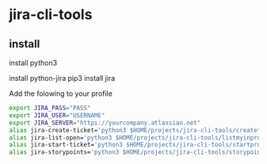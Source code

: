 # jira-cli-tools

## install
install python3

install python-jira
pip3 install jira

Add the folowing to your profile
```bash
export JIRA_PASS="PASS"
export JIRA_USER="USERNAME"
export JIRA_SERVER="https://yourcompany.atlassian.net"
alias jira-create-ticket='python3 $HOME/projects/jira-cli-tools/createticket.py'
alias jira-list-open='python3 $HOME/projects/jira-cli-tools/listmyinprogress.py'
alias jira-start-ticket='python3 $HOME/projects/jira-cli-tools/startprogress.py'
alias jira-storypoints='python3 $HOME/projects/jira-cli-tools/storypoints.py'

```